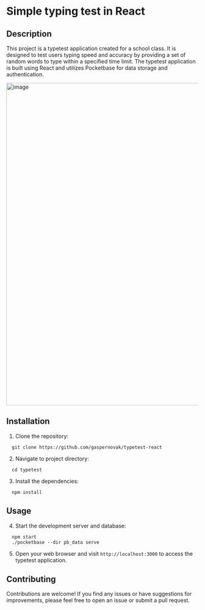 # Simple typing test in React

## Description
This project is a typetest application created for a school class. It is designed to test users typing speed and accuracy by providing a set of random words to type within a specified time limit. The typetest application is built using React and utilizes Pocketbase for data storage and authentication.

<img width="845" alt="image" src="https://github.com/gaspernovak/typetest-react/assets/36790111/ebb21f88-8595-4ec5-908d-739736cfedb2">

## Installation
1. Clone the repository:
```
  git clone https://github.com/gaspernovak/typetest-react
```

2. Navigate to project directory:
```
  cd typetest
```

3. Install the dependencies:
```
  npm install 
```

## Usage
4. Start the development server and database:
```
  npm start
  ./pocketbase --dir pb_data serve
```

5. Open your web browser and visit `http://localhost:3000` to access the typetest application.

## Contributing
Contributions are welcome! If you find any issues or have suggestions for improvements, please feel free to open an issue or submit a pull request.
